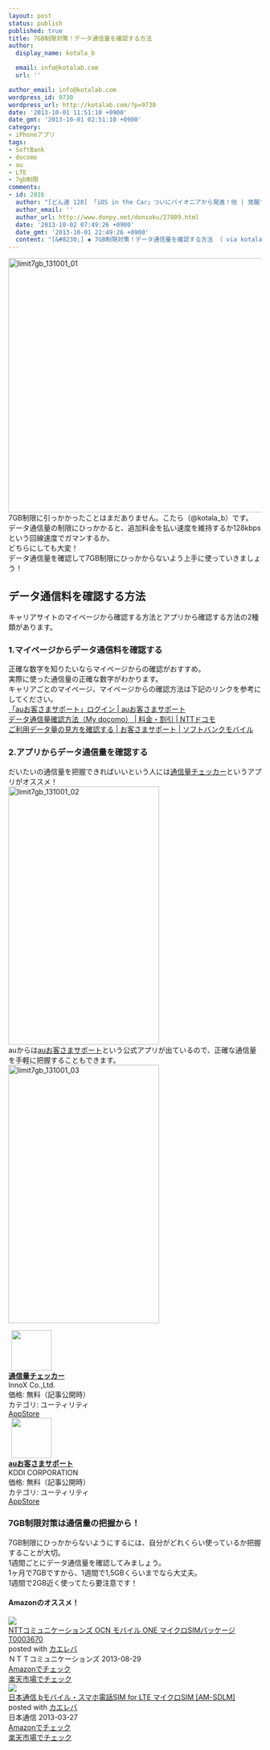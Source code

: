 ```yaml
---
layout: post
status: publish
published: true
title: 7GB制限対策！データ通信量を確認する方法
author:
  display_name: kotala_b

  email: info@kotalab.com
  url: ''

author_email: info@kotalab.com
wordpress_id: 9730
wordpress_url: http://kotalab.com/?p=9730
date: '2013-10-01 11:51:10 +0900'
date_gmt: '2013-10-01 02:51:10 +0900'
category:
- iPhoneアプリ
tags:
- SoftBank
- docomo
- au
- LTE
- 7gb制限
comments:
- id: 2816
  author: "[どん速 128] 「iOS in the Car」ついにパイオニアから発進！他 | 覚醒する @CDiP"
  author_email: ''
  author_url: http://www.donpy.net/donsoku/27809.html
  date: '2013-10-02 07:49:26 +0900'
  date_gmt: '2013-10-01 22:49:26 +0900'
  content: "[&#8230;] ◆ 7GB制限対策！データ通信量を確認する方法 （ via kotala&#8217;s note ） [&#8230;]"
---
```

<p><img src="http://kotalab.com/wp-content/uploads/limit7gb_131001_01-546x505.jpg" alt="limit7gb_131001_01" width="546" height="505" class="alignnone size-large wp-image-9733" /><br />
7GB制限に引っかかったことはまだありません。こたら（@kotala_b）です。<br />
データ通信量の制限にひっかかると、追加料金を払い速度を維持するか128kbpsという回線速度でガマンするか。<br />
どちらにしても大変！<br />
データ通信量を確認して7GB制限にひっかからないよう上手に使っていきましょう！<br />
<!--more--></p>
<h2>データ通信料を確認する方法</h2>
<p>キャリアサイトのマイページから確認する方法とアプリから確認する方法の2種類があります。</p>
<h3>1.マイページからデータ通信料を確認する</h3>
<p>正確な数字を知りたいならマイページからの確認がおすすめ。<br />
実際に使った通信量の正確な数字がわかります。<br />
キャリアごとのマイページ、マイページからの確認方法は下記のリンクを参考にしてください。<br />
<a href="https://cs.kddi.com/support/login.html" target="_blank">「auお客さまサポート」ログイン | auお客さまサポート</a><br />
<a href="http://www.nttdocomo.co.jp/charge/online/data_traffic/" target="_blank">データ通信量確認方法（My docomo） | 料金・割引 | NTTドコモ</a><br />
<a href="http://www.softbank.jp/mobile/support/procedure/data_traffic/confirmation/" target="_blank">ご利用データ量の見方を確認する | お客さまサポート | ソフトバンクモバイル</a></p>
<h3>2.アプリからデータ通信量を確認する</h3>
<p>だいたいの通信量を把握できればいいという人には<a href="https://itunes.apple.com/jp/app/tong-xin-liangchekka/id580069644?mt=8&uo=4&at=10l4yU" rel="nofollow" target="_blank">通信量チェッカー</a>というアプリがオススメ！<br />
<img src="http://kotalab.com/wp-content/uploads/limit7gb_131001_02-300x513.jpg" alt="limit7gb_131001_02" width="300" height="513" class="alignnone size-medium wp-image-9731" /><br />
auからは<a href="https://itunes.apple.com/jp/app/auo-kesamasapoto/id479159684?mt=8&uo=4&at=10l4yU" rel="nofollow" target="_blank">auお客さまサポート</a>という公式アプリが出ているので、正確な通信量を手軽に把握することもできます。<br />
<img src="http://kotalab.com/wp-content/uploads/limit7gb_131001_03-300x513.jpg" alt="limit7gb_131001_03" width="300" height="513" class="alignnone size-medium wp-image-9732" /></p>
<div class="applink">
<div class="applinkimg"><a href="https://itunes.apple.com/jp/app/tong-xin-liangchekka/id580069644?mt=8&uo=4&at=10l4yU" rel="nofollow" target="_blank"><img hspace="6" src="http://a169.phobos.apple.com/us/r30/Purple/v4/dc/08/81/dc08815b-263d-05cc-cfd7-34f74ccc17da/Icon.png" width="80" /></a></div>
<div class="applinktext">
<div class="applinktitle"><strong><a href="https://itunes.apple.com/jp/app/tong-xin-liangchekka/id580069644?mt=8&uo=4&at=10l4yU" rel="nofollow" target="_blank">通信量チェッカー</a></strong></div>
<div class="applinkinfo">InnoX Co.,Ltd.</div>
<div class="applinkinfo">価格: 無料（記事公開時）</div>
<div class="applinkinfo">カテゴリ: ユーティリティ</div>
</div>
<div class="clear"></div>
<div class="appstorelink"><a href="https://itunes.apple.com/jp/app/tong-xin-liangchekka/id580069644?mt=8&uo=4&at=10l4yU" rel="nofollow" target="_blank">AppStore</a></div>
</div>
<div class="applink">
<div class="applinkimg"><a href="https://itunes.apple.com/jp/app/auo-kesamasapoto/id479159684?mt=8&uo=4&at=10l4yU" rel="nofollow" target="_blank"><img hspace="6" src="http://a271.phobos.apple.com/us/r30/Purple/v4/ac/f8/81/acf88160-9a33-b4cc-fc2a-562458c62d31/Icon.png" width="80" /></a></div>
<div class="applinktext">
<div class="applinktitle"><strong><a href="https://itunes.apple.com/jp/app/auo-kesamasapoto/id479159684?mt=8&uo=4&at=10l4yU" rel="nofollow" target="_blank">auお客さまサポート</a></strong></div>
<div class="applinkinfo">KDDI CORPORATION</div>
<div class="applinkinfo">価格: 無料（記事公開時）</div>
<div class="applinkinfo">カテゴリ: ユーティリティ</div>
</div>
<div class="clear"></div>
<div class="appstorelink"><a href="https://itunes.apple.com/jp/app/auo-kesamasapoto/id479159684?mt=8&uo=4&at=10l4yU" rel="nofollow" target="_blank">AppStore</a></div>
</div>
<h3>7GB制限対策は通信量の把握から！</h3>
<p>7GB制限にひっかからないようにするには、自分がどれくらい使っているか把握することが大切。<br />
1週間ごとにデータ通信量を確認してみましょう。<br />
1ヶ月で7GBですから、1週間で1,5GBくらいまでなら大丈夫。<br />
1週間で2GB近く使ってたら要注意です！</p>
<h4 class="aam">Amazonのオススメ！</h4>
<div class="kaerebalink-box">
<div class="kaerebalink-image"><a href="http://www.amazon.co.jp/exec/obidos/ASIN/B00EQ12AYS/same-22/ref=nosim/" rel="nofollow" target="_blank"><img src="http://ecx.images-amazon.com/images/I/41cDGxNBsuL._SL160_.jpg" style="border: none;" /></a></div>
<div class="kaerebalink-info">
<div class="kaerebalink-name"><a href="http://www.amazon.co.jp/exec/obidos/ASIN/B00EQ12AYS/same-22/ref=nosim/" rel="nofollow" target="_blank">NTTコミュニケーションズ OCN モバイル ONE マイクロSIMパッケージ T0003670</a>
<div class="kaerebalink-powered-date">posted with <a href="http://kaereba.com" rel="nofollow" target="_blank">カエレバ</a></div>
</div>
<div class="kaerebalink-detail"> ＮＴＴコミュニケーションズ 2013-08-29    </div>
<div class="kaerebalink-link1">
<div class="shoplinkamazon"><a href="http://www.amazon.co.jp/gp/search?keywords=NTT%83R%83%7E%83%85%83j%83P%81%5B%83V%83%87%83%93%83Y&__mk_ja_JP=%83J%83%5E%83J%83i&tag=same-22" rel="nofollow" target="_blank" title="アマゾン" >Amazonでチェック</a></div>
<div class="shoplinkrakuten"><a href="http://c.af.moshimo.com/af/c/click?a_id=374939&p_id=54&pc_id=54&pl_id=616&s_v=b5Rz2P0601xu&url=http%3A%2F%2Fsearch.rakuten.co.jp%2Fsearch%2Fmall%2FNTT%25E3%2582%25B3%25E3%2583%259F%25E3%2583%25A5%25E3%2583%258B%25E3%2582%25B1%25E3%2583%25BC%25E3%2582%25B7%25E3%2583%25A7%25E3%2583%25B3%25E3%2582%25BA%2F-%2Ff.1-p.1-s.1-sf.0-st.A-v.2%3Fx%3D0" rel="nofollow" target="_blank" title="楽天市場" >楽天市場でチェック</a></div>
</div>
</div>
<div class="booklink-footer"></div>
</div>
<div class="kaerebalink-box">
<div class="kaerebalink-image"><a href="http://www.amazon.co.jp/exec/obidos/ASIN/B00BVYW8WW/same-22/ref=nosim/" rel="nofollow" target="_blank"><img src="http://ecx.images-amazon.com/images/I/41XqOD-TGKL._SL160_.jpg" style="border: none;" /></a></div>
<div class="kaerebalink-info">
<div class="kaerebalink-name"><a href="http://www.amazon.co.jp/exec/obidos/ASIN/B00BVYW8WW/same-22/ref=nosim/" rel="nofollow" target="_blank">日本通信 bモバイル・スマホ電話SIM for LTE マイクロSIM [AM-SDLM]</a>
<div class="kaerebalink-powered-date">posted with <a href="http://kaereba.com" rel="nofollow" target="_blank">カエレバ</a></div>
</div>
<div class="kaerebalink-detail"> 日本通信 2013-03-27    </div>
<div class="kaerebalink-link1">
<div class="shoplinkamazon"><a href="http://www.amazon.co.jp/gp/search?keywords=G.4G&__mk_ja_JP=%83J%83%5E%83J%83i&tag=same-22" rel="nofollow" target="_blank" title="アマゾン" >Amazonでチェック</a></div>
<div class="shoplinkrakuten"><a href="http://c.af.moshimo.com/af/c/click?a_id=374939&p_id=54&pc_id=54&pl_id=616&s_v=b5Rz2P0601xu&url=http%3A%2F%2Fsearch.rakuten.co.jp%2Fsearch%2Fmall%2FG.4G%2F-%2Ff.1-p.1-s.1-sf.0-st.A-v.2%3Fx%3D0" rel="nofollow" target="_blank" title="楽天市場" >楽天市場でチェック</a></div>
</div>
</div>
<div class="booklink-footer"></div>
</div>
